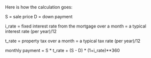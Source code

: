 Here is how the calculation goes:

S = sale price
D = down payment

i_rate = fixed interest rate from the mortgage over a month
      = a typical interest rate (per year)/12

t_rate = property tax over a month
      = a typical tax rate (per year)/12

monthly payment = S * t_rate  +   (S - D) * (1+i_rate)**360
